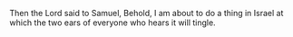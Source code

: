 Then the Lord said to Samuel, Behold, I am about to do a thing in Israel at which the two ears of everyone who hears it will tingle.
